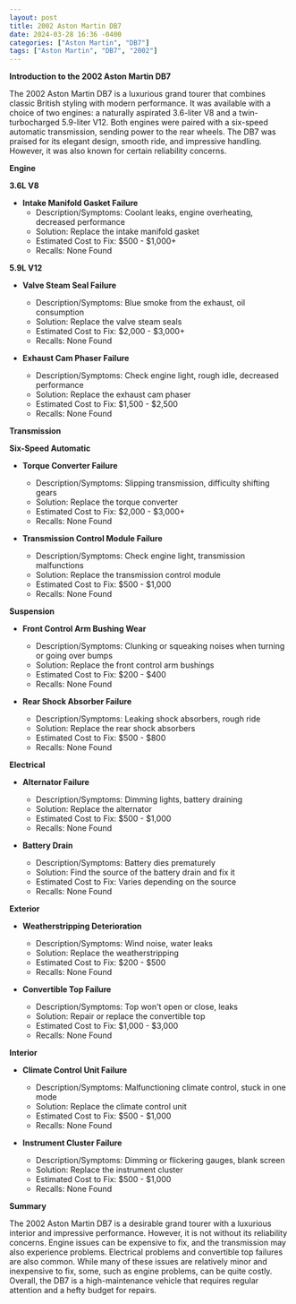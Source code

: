 ```yaml
---
layout: post
title: 2002 Aston Martin DB7
date: 2024-03-28 16:36 -0400
categories: ["Aston Martin", "DB7"]
tags: ["Aston Martin", "DB7", "2002"]
---
```

**Introduction to the 2002 Aston Martin DB7**

The 2002 Aston Martin DB7 is a luxurious grand tourer that combines classic British styling with modern performance. It was available with a choice of two engines: a naturally aspirated 3.6-liter V8 and a twin-turbocharged 5.9-liter V12. Both engines were paired with a six-speed automatic transmission, sending power to the rear wheels. The DB7 was praised for its elegant design, smooth ride, and impressive handling. However, it was also known for certain reliability concerns.

**Engine**

**3.6L V8**

* **Intake Manifold Gasket Failure**
    * Description/Symptoms: Coolant leaks, engine overheating, decreased performance
    * Solution: Replace the intake manifold gasket
    * Estimated Cost to Fix: $500 - $1,000+
    * Recalls: None Found

**5.9L V12**

* **Valve Steam Seal Failure**
    * Description/Symptoms: Blue smoke from the exhaust, oil consumption
    * Solution: Replace the valve steam seals
    * Estimated Cost to Fix: $2,000 - $3,000+
    * Recalls: None Found

* **Exhaust Cam Phaser Failure**
    * Description/Symptoms: Check engine light, rough idle, decreased performance
    * Solution: Replace the exhaust cam phaser
    * Estimated Cost to Fix: $1,500 - $2,500
    * Recalls: None Found

**Transmission**

**Six-Speed Automatic**

* **Torque Converter Failure**
    * Description/Symptoms: Slipping transmission, difficulty shifting gears
    * Solution: Replace the torque converter
    * Estimated Cost to Fix: $2,000 - $3,000+
    * Recalls: None Found

* **Transmission Control Module Failure**
    * Description/Symptoms: Check engine light, transmission malfunctions
    * Solution: Replace the transmission control module
    * Estimated Cost to Fix: $500 - $1,000
    * Recalls: None Found

**Suspension**

* **Front Control Arm Bushing Wear**
    * Description/Symptoms: Clunking or squeaking noises when turning or going over bumps
    * Solution: Replace the front control arm bushings
    * Estimated Cost to Fix: $200 - $400
    * Recalls: None Found

* **Rear Shock Absorber Failure**
    * Description/Symptoms: Leaking shock absorbers, rough ride
    * Solution: Replace the rear shock absorbers
    * Estimated Cost to Fix: $500 - $800
    * Recalls: None Found

**Electrical**

* **Alternator Failure**
    * Description/Symptoms: Dimming lights, battery draining
    * Solution: Replace the alternator
    * Estimated Cost to Fix: $500 - $1,000
    * Recalls: None Found

* **Battery Drain**
    * Description/Symptoms: Battery dies prematurely
    * Solution: Find the source of the battery drain and fix it
    * Estimated Cost to Fix: Varies depending on the source
    * Recalls: None Found

**Exterior**

* **Weatherstripping Deterioration**
    * Description/Symptoms: Wind noise, water leaks
    * Solution: Replace the weatherstripping
    * Estimated Cost to Fix: $200 - $500
    * Recalls: None Found

* **Convertible Top Failure**
    * Description/Symptoms: Top won't open or close, leaks
    * Solution: Repair or replace the convertible top
    * Estimated Cost to Fix: $1,000 - $3,000
    * Recalls: None Found

**Interior**

* **Climate Control Unit Failure**
    * Description/Symptoms: Malfunctioning climate control, stuck in one mode
    * Solution: Replace the climate control unit
    * Estimated Cost to Fix: $500 - $1,000
    * Recalls: None Found

* **Instrument Cluster Failure**
    * Description/Symptoms: Dimming or flickering gauges, blank screen
    * Solution: Replace the instrument cluster
    * Estimated Cost to Fix: $500 - $1,000
    * Recalls: None Found

**Summary**

The 2002 Aston Martin DB7 is a desirable grand tourer with a luxurious interior and impressive performance. However, it is not without its reliability concerns. Engine issues can be expensive to fix, and the transmission may also experience problems. Electrical problems and convertible top failures are also common. While many of these issues are relatively minor and inexpensive to fix, some, such as engine problems, can be quite costly. Overall, the DB7 is a high-maintenance vehicle that requires regular attention and a hefty budget for repairs.
